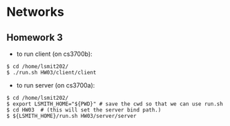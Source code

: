 # Networks
## Homework 3

* to run client (on cs3700b):

```shell
$ cd /home/lsmit202/
$ ./run.sh HW03/client/client
```

* to run server (on cs3700a):

```shell
$ cd /home/lsmit202/
$ export LSMITH_HOME="${PWD}" # save the cwd so that we can use run.sh
$ cd HW03  # (this will set the server bind path.)
$ ${LSMITH_HOME}/run.sh HW03/server/server  
```
